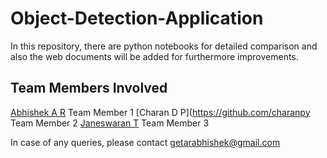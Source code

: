 # Object-Detection-Application
In this repository, there are python notebooks for detailed comparison and also the web documents will be added for furthermore improvements.

## Team Members Involved
[Abhishek A R](https://github.com/abhishekar10) Team Member 1
[Charan D P](https://github.com/charanpy Team Member 2
[Janeswaran T](https://github.com/JANESWARAN-T) Team Member 3

In case of any queries, please contact getarabhishek@gmail.com
